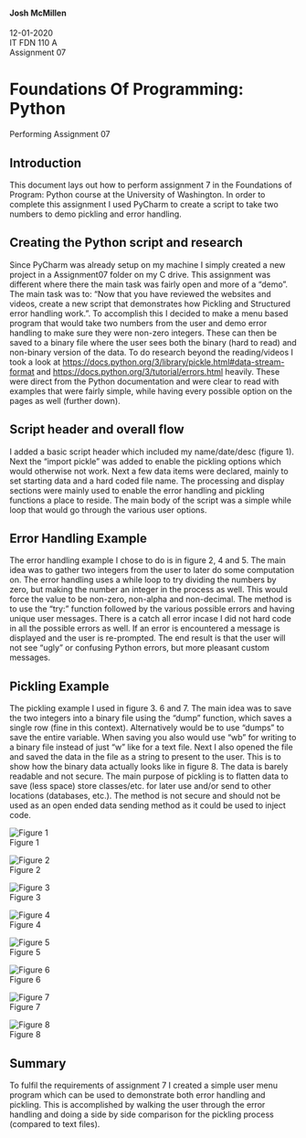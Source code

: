 #### Josh McMillen  
12-01-2020  
IT FDN 110 A  
Assignment 07  

# Foundations Of Programming: Python  
Performing Assignment 07  

## Introduction  
This document lays out how to perform assignment 7 in the Foundations of Program: Python course at the University of Washington. In order to complete this assignment I used PyCharm to create a script to take two numbers to demo pickling and error handling.

## Creating the Python script and research  
Since PyCharm was already setup on my machine I simply created a new project in a Assignment07 folder on my C drive. This assignment was different where there the main task was fairly open and more of a “demo”. The main task was to: “Now that you have reviewed the websites and videos, create a new script that demonstrates how Pickling and Structured error handling work.”. To accomplish this I decided to make a menu based program that would take two numbers from the user and demo error handling to make sure they were non-zero integers. These can then be saved to a binary file where the user sees both the binary (hard to read) and non-binary version of the data. To do research beyond the reading/videos I took a look at https://docs.python.org/3/library/pickle.html#data-stream-format and https://docs.python.org/3/tutorial/errors.html heavily. These were direct from the Python documentation and were clear to read with examples that were fairly simple, while having every possible option on the pages as well (further down).

## Script header and overall flow
I added a basic script header which included my name/date/desc (figure 1). Next the “import pickle” was added to enable the pickling options which would otherwise not work. Next a few data items were declared, mainly to set starting data and a hard coded file name. The processing and display sections were mainly used to enable the error handling and pickling functions a place to reside. The main body of the script was a simple while loop that would go through the various user options.

## Error Handling Example
The error handling example I chose to do is in figure 2, 4 and 5. The main idea was to gather two integers from the user to later do some computation on. The error handling uses a while loop to try dividing the numbers by zero, but making the number an integer in the process as well. This would force the value to be non-zero, non-alpha and non-decimal. The method is to use the “try:” function followed by the various possible errors and having unique user messages. There is a catch all error incase I did not hard code in all the possible errors as well. If an error is encountered a message is displayed and the user is re-prompted. The end result is that the user will not see “ugly” or confusing Python errors, but more pleasant custom messages.

## Pickling Example
The pickling example I used in figure 3. 6 and 7. The main idea was to save the two integers into a binary file using the “dump” function, which saves a single row (fine in this context). Alternatively would be to use “dumps” to save the entire variable. When saving you also would use “wb” for writing to a binary file instead of just “w” like for a text file. Next I also opened the file and saved the data in the file as a string to present to the user. This is to show how the binary data actually looks like in figure 8. The data is barely readable and not secure. The main purpose of pickling is to flatten data to save (less space) store classes/etc. for later use and/or send to other locations (databases, etc.). The method is not secure and should not be used as an open ended data sending method as it could be used to inject code.

![Figure 1](Fig1.PNG "Figure 1")  
Figure 1

![Figure 2](Fig2.PNG "Figure 2")  
Figure 2

![Figure 3](Fig3.PNG "Figure 3")  
Figure 3

![Figure 4](Fig4.PNG "Figure 4")  
Figure 4

![Figure 5](Fig5.PNG "Figure 5")  
Figure 5

![Figure 6](Fig6.PNG "Figure 6")  
Figure 6

![Figure 7](Fig7.PNG "Figure 7")  
Figure 7

![Figure 8](Fig8.PNG "Figure 8")  
Figure 8

## Summary  
To fulfil the requirements of assignment 7 I created a simple user menu program which can be used to demonstrate both error handling and pickling. This is accomplished by walking the user through the error handling and doing a side by side comparison for the pickling process (compared to text files).
